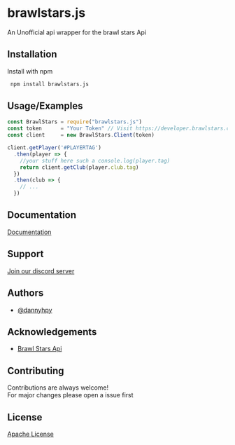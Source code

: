 
# brawlstars.js

An Unofficial api wrapper for the brawl stars Api

## Installation

Install with npm

```bash
 npm install brawlstars.js
```
    
## Usage/Examples

```javascript
const BrawlStars = require("brawlstars.js")
const token      = "Your Token" // Visit https://developer.brawlstars.com/ to get a token
const client     = new BrawlStars.Client(token)

client.getPlayer('#PLAYERTAG')
  .then(player => {
    //your stuff here such a console.log(player.tag)
    return client.getClub(player.club.tag)
  })
  .then(club => {
    // ...
  })
```

  
## Documentation

[Documentation](https://brawlstarsjs.docs.apiary.io/)

  
## Support
[Join our discord server]()

  
## Authors

- [@dannyhpy](https://github.com/dannyhpy)

  
## Acknowledgements

 - [Brawl Stars Api](https://developers.brawlstars.com)


  
## Contributing

Contributions are always welcome!<BR>
For major changes please open a issue first

  
## License

[Apache License](http://www.apache.org/licenses/)

  




  


  